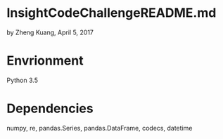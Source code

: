 # InsightCodeChallengeREADME.md
by Zheng Kuang, April 5, 2017

# Envrionment
Python 3.5

# Dependencies
numpy, 
re, 
pandas.Series, 
pandas.DataFrame, 
codecs, 
datetime
